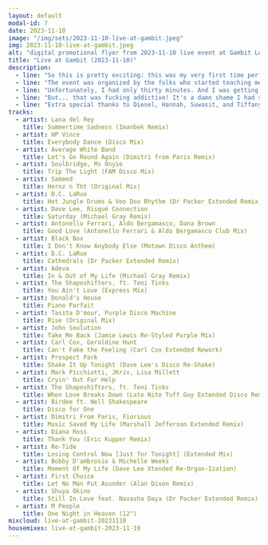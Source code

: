 ```yaml
---
layout: default
modal-id: 7
date: 2023-11-10
image: "/img/sets/2023-11-10-live-at-gambit.jpeg"
img: 2023-11-10-live-at-gambit.jpeg
alt: "digital promotional flyer from 2023-11-10 live event at Gambit Lounge in Henderson, NV"
title: "Live at Gambit (2023-11-10)"
description:
  - line: "So this is pretty exciting: this was my very first time performing live in front of strangers."
  - line: "The event was organized by the folks who started teaching me how to work with moden DJ equipment and software, and featured other graduates of the program."
  - line: "Unfortunately, I had only thirty minutes. And I was getting on an airplane first thing the next morning, to go hear my friend <a href='https://dylandrazen.com/'>Dylan Drazen</a> spin a fierce classic 90s house set in Fort Lauderdale, so I couldn't even stay to hear everyone play."
  - line: "But... that was fucking addictive! It's a damn shame I had such a short time slot! I could have played for hours."
  - line: "Extra special thanks to Diesel, Hannah, Suwasit, and Tiffany for coming out and supporting me at my very first performance! It meant fucking everything to me."
tracks:
  - artist: Lana del Rey
    title: Summertime Sadness (Imanbek Remix)
  - artist: HP Vince
    title: Everybody Dance (Disco Mix)
  - artist: Average White Band
    title: Let's Go Round Again (Dimitri from Paris Remix)
  - artist: Soulbridge, Ms Onyie
    title: Trip The Light (FAM Disco Mix)
  - artist: Sameed
    title: Hornz n Tht (Original Mix)
  - artist: D.C. LaRue
    title: Hot Jungle Drums & Voo Doo Rhythm (Dr Packer Extended Remix)
  - artist: Dave Lee, Risqué Connection
    title: Saturday (Michael Gray Remix)
  - artist: Antonello Ferrari, Aldo Bergamasco, Dana Brown
    title: Good Love (Antonello Ferrari & Aldo Bergamasco Club Mix)
  - artist: Black Box
    title: I Don't Know Anybody Else (Motown Disco Anthem)
  - artist: D.C. LaRue
    title: Cathedrals (Dr Packer Extended Remix)
  - artist: Adeva
    title: In & Out of My Life (Michael Gray Remix)
  - artist: The Shapeshifters, ft. Teni Tinks
    title: You Ain't Love (Express Mix)
  - artist: Donald's House
    title: Piano Parfait
  - artist: Tasita D'mour, Purple Disco Machine
    title: Rise (Original Mix)
  - artist: John Soulution
    title: Take Me Back (Jamie Lewis Re-Styled Purple Mix)
  - artist: Carl Cox, Geraldine Hunt
    title: Can't Fake the Feeling (Carl Cox Extended Rework)
  - artist: Prospect Park
    title: Shake It Up Tonight (Dave Lee's Disco Re-Shake)
  - artist: Mark Picchiotti, JKriv, Lisa Millett
    title: Cryin' Out For Help
  - artist: The Shapeshifters, ft. Teni Tinks
    title: When Love Breaks Down (Late Nite Tuff Guy Extended Disco Remix)
  - artist: Birdee ft. Nell Shakespeare
    title: Disco for One
  - artist: Dimitri From Paris, Fiorious
    title: Music Saved My Life (Marshall Jefferson Extended Remix)
  - artist: Diana Ross
    title: Thank You (Eric Kupper Remix)
  - artist: Re-Tide
    title: Losing Control Now [Just for Tonight] (Extended Mix)
  - artist: Bobby D'ambrosio & Michelle Weeks
    title: Moment Of My Life (Dave Lee Xtended Re-Organ-Ization)
  - artist: First Choice
    title: Let No Man Put Asunder (Alan Dixon Remix)
  - artist: Shuya Okino
    title: Still In Love feat. Navasha Daya (Dr Packer Extended Remix)
  - artist: M People
    title: One Night in Heaven (12")
mixcloud: live-at-gambit-20231110
housemixes: live-at-gambit-2023-11-10
---
```

